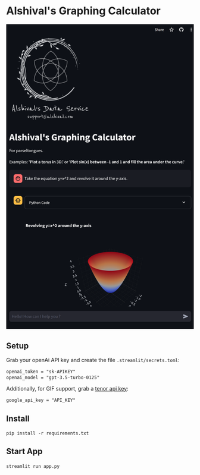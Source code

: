 # Alshival's Graphing Calculator

<img src="https://github.com/alshival/data_viz_bot_tutorial/blob/main/Screenshot%202024-03-29%20175801.png">

## Setup
Grab your openAi API key and create the file `.streamlit/secrets.toml`:

```
openai_token = "sk-APIKEY"
openai_model = "gpt-3.5-turbo-0125"
```

Additionally, for GIF support, grab a [tenor api key](https://tenor.com/gifapi):
```
google_api_key = "API_KEY"
```

## Install

`pip install -r requirements.txt`

## Start App

`streamlit run app.py`
